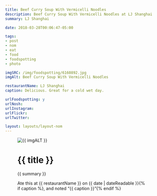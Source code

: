 ```yaml
---
title: Beef Curry Soup With Vermicelli Noodles
description: Beef Curry Soup With Vermicelli Noodles at LJ Shanghai
summary: LJ Shanghai

date: 2018-03-28T00:06:47-05:00

tags:
- post
- nom
- eat
- food
- foodspotting
- photo

imgSRC: /img/foodspotting/6160892.jpg
imgAlt: Beef Curry Soup With Vermicelli Noodles

restaurantName: LJ Shanghai
caption: Delicious. Great for a cold wet day.

urlFoodspotting: y
urlNosh:
urlInstagram:
urlFlickr:
urlTwitter:

layout: layouts/layout-nom
---
```

<figure class="nom">
	<img class="u-photo img-border" src="{{ imgSRC }}" alt="{{ imgALT }}">
	<figcaption>
		<h1 class="title p-name">{{ title }}</h1>
		<p class="summary">{{ summary }}</p>
		<p>Ate this at {{ restaurantName }} on <time class="dt-published" datetime="{{ date | dateIso }}">{{ date | dateReadable }}</time>{% if caption %}, and noted <q class="caption">{{ caption }}</q>{% endif %}
	</figcaption>
</figure>
